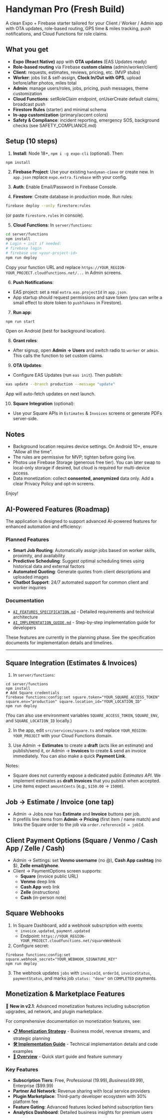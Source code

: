 
# Handyman Pro (Fresh Build)

A clean Expo + Firebase starter tailored for your Client / Worker / Admin app with OTA updates, role-based routing, GPS time & miles tracking, push notifications, and Cloud Functions for role claims.

## What you get
- **Expo (React Native)** app with **OTA updates** (EAS Updates ready)
- **Role-based routing** via Firebase **custom claims** (admin/worker/client)
- **Client**: requests, estimates, reviews, pricing, etc. (MVP stubs)
- **Worker**: jobs list & self-assign, **Clock In/Out with GPS**, upload before/after photos, miles total
- **Admin**: manage users/roles, jobs, pricing, push messages, theme customization
- **Cloud Functions**: setRoleClaim endpoint, onUserCreate default claims, broadcast push
- **Firestore Rules** (starter) and minimal schema
- **In-app customization** (primary/accent colors)
- **Safety & Compliance**: incident reporting, emergency SOS, background checks (see SAFETY_COMPLIANCE.md)

## Setup (10 steps)
1) **Install**: Node 18+, `npm i -g expo-cli` (optional). Then:
```bash
npm install
```
2) **Firebase Project**: Use your existing `handyman-c1eee` or create new. In `app.json` replace `expo.extra.firebase` with your config.

3) **Auth**: Enable Email/Password in Firebase Console.

4) **Firestore**: Create database in production mode. Run rules:
```bash
firebase deploy --only firestore:rules
```
(or paste `firestore.rules` in console).

5) **Cloud Functions**: In `server/functions`:
```bash
cd server/functions
npm install
# Login + init if needed:
# firebase login
# firebase use <your-project-id>
npm run deploy
```
Copy your function URL and replace `https://YOUR_REGION-YOUR_PROJECT.cloudfunctions.net/...` in Admin screens.

6) **Push Notifications**:
- EAS project: set a real `extra.eas.projectId` in `app.json`.
- App startup should request permissions and save token (you can write a small effect to store token to `pushTokens` in Firestore).

7) **Run app**:
```bash
npm run start
```
Open on Android (best for background location).

8) **Grant roles**:
- After signup, open **Admin -> Users** and switch radio to `worker` or `admin`. This calls the function to set custom claims.

9) **OTA Updates**:
- Configure EAS Updates (run `eas init`). Then publish:
```bash
eas update --branch production --message "update"
```
App will auto-fetch updates on next launch.

10) **Square Integration** (optional):
- Use your Square APIs in `Estimates` & `Invoices` screens or generate PDFs server-side.

## Notes
- Background location requires device settings. On Android 10+, ensure "Allow all the time".
- The rules are permissive for MVP; tighten before going live.
- Photos use Firebase Storage (generous free tier). You can later swap to local-only storage if desired, but cloud is required for multi-device access.
- Data monetization: collect **consented, anonymized** data only. Add a clear Privacy Policy and opt-in screens.

Enjoy!

## AI-Powered Features (Roadmap)

The application is designed to support advanced AI-powered features for enhanced automation and efficiency:

### Planned Features
- **Smart Job Routing**: Automatically assign jobs based on worker skills, proximity, and availability
- **Predictive Scheduling**: Suggest optimal scheduling times using historical data and external factors
- **Automated Quoting**: Generate quotes from client descriptions and uploaded images
- **Chatbot Support**: 24/7 automated support for common client and worker inquiries

### Documentation
- [`AI_FEATURES_SPECIFICATION.md`](./AI_FEATURES_SPECIFICATION.md) - Detailed requirements and technical architecture
- [`AI_IMPLEMENTATION_GUIDE.md`](./AI_IMPLEMENTATION_GUIDE.md) - Step-by-step implementation guide for developers

These features are currently in the planning phase. See the specification documents for implementation details and timelines.

---

## Square Integration (Estimates & Invoices)

1) In `server/functions`:
```
cd server/functions
npm install
# Add Square credentials
firebase functions:config:set square.token="YOUR_SQUARE_ACCESS_TOKEN" square.env="production" square.location_id="YOUR_LOCATION_ID"
npm run deploy
```
(You can also use environment variables `SQUARE_ACCESS_TOKEN`, `SQUARE_ENV`, and `SQUARE_LOCATION_ID` locally.)

2) In the app, edit `src/services/square.ts` and replace `YOUR_REGION-YOUR_PROJECT` with your Cloud Functions domain.

3) Use Admin → **Estimates** to create a **draft** (acts like an estimate) and publish/send it,
or Admin → **Invoices** to create & send an invoice immediately. You can also make a quick **Payment Link**.

Notes:
- Square does not currently expose a dedicated public *Estimates API*. We implement estimates as **draft Invoices** that you publish when accepted.
- Line items expect `amountCents` (e.g., `$150.00` → `15000`).



## Job → Estimate / Invoice (one tap)
- Admin → Jobs now has **Estimate** and **Invoice** buttons per job.
- It prefills line items from **Admin → Pricing** (first item / name match) and links the Square order to the job via `order.referenceId = jobId`.

## Client Payment Options (Square / Venmo / Cash App / Zelle / Cash)
- Admin → Settings: set **Venmo username** (no @), **Cash App cashtag** (no $), **Zelle email/phone**.
- Client → PaymentOptions screen supports:
  - **Square** (invoice public URL)
  - **Venmo** deep link
  - **Cash App** web link
  - **Zelle** (instructions)
  - **Cash** (in-person note)

## Square Webhooks
1) In Square Dashboard, add a webhook subscription with events:
   - `invoice.updated`, `payment.updated`
   - Endpoint: `https://YOUR_REGION-YOUR_PROJECT.cloudfunctions.net/squareWebhook`
2) Configure secret:
```
firebase functions:config:set square.webhook_secret="YOUR_WEBHOOK_SIGNATURE_KEY"
npm run deploy
```
3) The webhook updates `jobs` with `invoiceId`, `orderId`, `invoiceStatus`, `paymentStatus`, and marks job `status: "done"` on `COMPLETED` payments.


## Monetization & Marketplace Features

🚀 **New in v2.1**: Advanced monetization features including subscription upgrades, ad network, and plugin marketplace.

For comprehensive documentation on monetization features, see:
- **[📋 Monetization Strategy](../MONETIZATION_STRATEGY.md)** - Business model, revenue streams, and strategic planning
- **[🛠 Implementation Guide](../IMPLEMENTATION_GUIDE.md)** - Technical implementation details and code examples  
- **[📖 Overview](../MONETIZATION_README.md)** - Quick start guide and feature summary

### Key Features
- **Subscription Tiers**: Free, Professional ($19.99), Business ($49.99), Enterprise ($99.99)
- **Partner Ad Network**: Revenue sharing with local service providers
- **Plugin Marketplace**: Third-party developer ecosystem with 30% platform fee
- **Feature Gating**: Advanced features locked behind subscription tiers
- **Analytics Dashboard**: Detailed business insights for premium users

